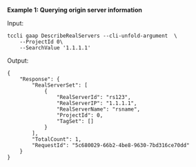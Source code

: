 **Example 1: Querying origin server information**



Input: 

```
tccli gaap DescribeRealServers --cli-unfold-argument  \
    --ProjectId 0\
    --SearchValue '1.1.1.1'
```

Output: 
```
{
    "Response": {
        "RealServerSet": [
            {
                "RealServerId": "rs123",
                "RealServerIP": "1.1.1.1",
                "RealServerName": "rsname",
                "ProjectId": 0,
                "TagSet": []
            }
        ],
        "TotalCount": 1,
        "RequestId": "5c680029-66b2-4be8-9630-7bd316ce70dd"
    }
}
```

